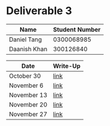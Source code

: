 # Deliverable 3

|Name|Student Number|
|---|---|
|Daniel Tang|0300068985|
|Daanish Khan|300126840|

|Date|Write-Up|
|---|---|
|October 30|[link](oct30\README.md)|
|November 6|[link](nov6\README.md)|
|November 13|[link](nov13\README.md)|
|November 20|[link](nov20\README.md)|
|November 27|[link](nov27\README.md)|
